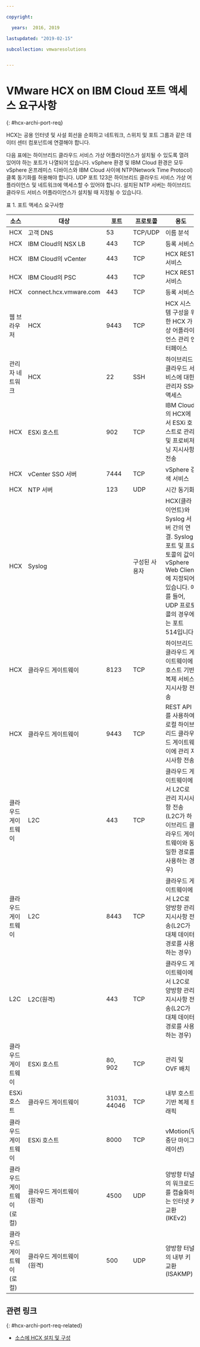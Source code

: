 ```yaml
---

copyright:

  years:  2016, 2019

lastupdated: "2019-02-15"

subcollection: vmwaresolutions


---
```

# VMware HCX on IBM Cloud 포트 액세스 요구사항
{: #hcx-archi-port-req}

HCX는 공용 인터넷 및 사설 회선을 순회하고 네트워크, 스위치 및 포트 그룹과 같은 데이터 센터 컴포넌트에 연결해야 합니다.

다음 표에는 하이브리드 클라우드 서비스 가상 어플라이언스가 설치될 수 있도록 열려 있어야 하는 포트가 나열되어 있습니다. vSphere 환경 및 IBM Cloud 환경은 모두 vSphere 온프레미스 디바이스와 IBM Cloud 사이에 NTP(Network Time Protocol) 클록 동기화를 허용해야 합니다. UDP 포트 123은 하이브리드 클라우드 서비스 가상 어플라이언스 및 네트워크에 액세스할 수 있어야 합니다. 설치된 NTP 서버는 하이브리드 클라우드 서비스 어플라이언스가 설치될 때 지정될 수 있습니다.

표 1. 포트 액세스 요구사항

| 소스 | 대상       | 포트 | 프로토콜 | 용도         |서비스 |
|--------|--------------|------|----------|-----------------|----------|
|HCX    | 고객 DNS | 53   | TCP/UDP  | 이름 분석 |DNS      |
|HCX    | IBM Cloud의 NSX LB | 443 | TCP | 등록 서비스 | HTTPS |
|HCX    | IBM Cloud의 vCenter | 443 | TCP | HCX REST 서비스 | HTTPS |
|HCX    | IBM Cloud의 PSC | 443 | TCP | HCX REST 서비스 | HTTPS |
|HCX    | connect.hcx.vmware.com | 443 | TCP | 등록 서비스 | HTTPS |
| 웹 브라우저 |HCX | 9443 | TCP | HCX 시스템 구성을 위한 HCX 가상 어플라이언스 관리 인터페이스 | HTTPS |
| 관리자 네트워크 |HCX | 22 | SSH | 하이브리드 클라우드 서비스에 대한 관리자 SSH 액세스 | SSH |
|HCX | ESXi 호스트 | 902 | TCP | IBM Cloud의 HCX에서 ESXi 호스트로 관리 및 프로비저닝 지시사항 전송 |내부 |
|HCX | vCenter SSO 서버 | 7444 | TCP | vSphere 검색 서비스 |  |
|HCX | NTP 서버 | 123 | UDP | 시간 동기화 | |
|HCX | Syslog |   | 구성된 사용자 | HCX(클라이언트)와 Syslog 서버 간의 연결. Syslog 포트 및 프로토콜의 값이 vSphere Web Client에 지정되어 있습니다. 예를 들어, UDP 프로토콜의 경우에는 포트 514입니다. | |
|HCX |클라우드 게이트웨이 | 8123 | TCP | 하이브리드 클라우드 게이트웨이에 호스트 기반 복제 서비스 지시사항 전송 | HTTP |
|HCX |클라우드 게이트웨이 | 9443 | TCP | REST API를 사용하여 로컬 하이브리드 클라우드 게이트웨이에 관리 지시사항 전송. | HTTP</br>HTTPS |
|클라우드 게이트웨이 | L2C | 443 | TCP | 클라우드 게이트웨이에서 L2C로 관리 지시사항 전송(L2C가 하이브리드 클라우드 게이트웨이와 동일한 경로를 사용하는 경우) | HTTP</br>HTTPS |
|클라우드 게이트웨이 | L2C | 8443 | TCP | 클라우드 게이트웨이에서 L2C로 양방향 관리 지시사항 전송(L2C가 대체 데이터 경로를 사용하는 경우) | HTTP</br>HTTPS |
| L2C | L2C(원격) | 443 | TCP | 클라우드 게이트웨이에서 L2C로 양방향 관리 지시사항 전송(L2C가 대체 데이터 경로를 사용하는 경우) | HTTP</br>HTTPS |
|클라우드 게이트웨이 | ESXi 호스트 | 80, 902  | TCP | 관리 및 OVF 배치 |내부 |
| ESXi 호스트 |클라우드 게이트웨이 | 31031, 44046 | TCP | 내부 호스트 기반 복제 트래픽 |내부 |
|클라우드 게이트웨이 | ESXi 호스트 | 8000  | TCP | vMotion(무중단 마이그레이션) |  |
| 클라우드 게이트웨이(로컬) |클라우드 게이트웨이</br>(원격) | 4500  | UDP | 양방향 터널의 워크로드를 캡슐화하는 인터넷 키 교환(IKEv2) | IPSEC |
| 클라우드 게이트웨이(로컬) |클라우드 게이트웨이</br>(원격) | 500  | UDP | 양방향 터널의 내부 키 교환(ISAKMP) | IPSEC |

## 관련 링크
{: #hcx-archi-port-req-related}

* [소스에 HCX 설치 및 구성](/docs/services/vmwaresolutions/archiref/hcx-archi?topic=vmware-solutions-hcx-archi-install-cfg-src)
